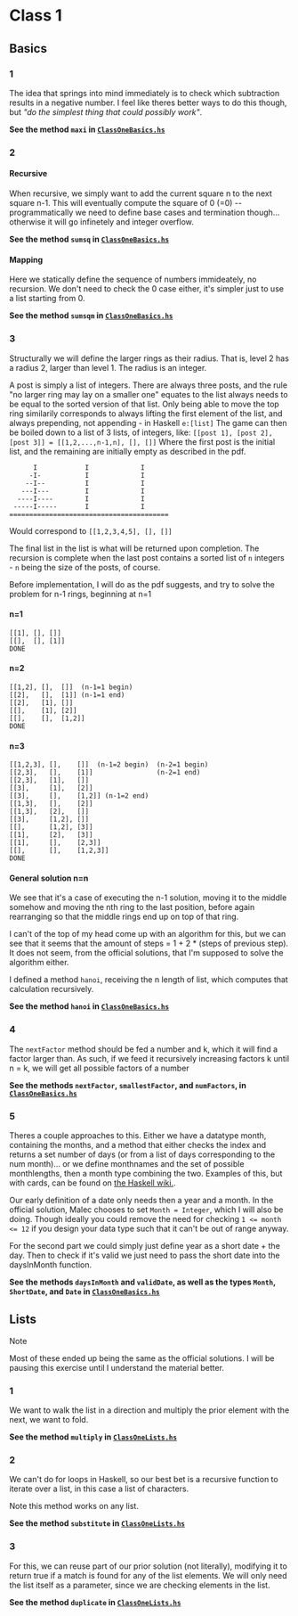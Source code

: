 # Class 1

## Basics
### 1
The idea that springs into mind immediately is to check which subtraction results in a negative number. I feel like theres better ways to do this though, but _"do the simplest thing that could possibly work"_.

**See the method ``maxi`` in [``ClassOneBasics.hs``](ClassOneBasics.hs)**

### 2
#### Recursive
When recursive, we simply want to add the current square n to the next square n-1. This will eventually compute the square of 0 (=0) -- programmatically we need to define base cases and termination though... otherwise it will go infinetely and integer overflow.

**See the method ``sumsq`` in [``ClassOneBasics.hs``](ClassOneBasics.hs)**
#### Mapping
Here we statically define the sequence of numbers immideately, no recursion. We don't need to check the 0 case either, it's simpler just to use a list starting from 0.

**See the method ``sumsqm`` in [``ClassOneBasics.hs``](ClassOneBasics.hs)**

### 3
Structurally we will define the larger rings as their radius. That is, level 2 has a radius 2, larger than level 1. The radius is an integer. 

A post is simply a list of integers.
There are always three posts, and the rule "no larger ring may lay on a smaller one" equates to the list always needs to be equal to the sorted version of that list. 
Only being able to move the top ring similarily corresponds to always lifting the first element of the list, and always prepending, not appending - in Haskell ``e:[list]``
The game can then be boiled down to a list of 3 lists, of integers, like:
``[[post 1], [post 2], [post 3]] = [[1,2,...,n-1,n], [], []]``
Where the first post is the initial list, and the remaining are initially empty as described in the pdf.  
```
      I            I             I
     -I-           I             I
    --I--          I             I
   ---I---         I             I
  ----I----        I             I
 -----I-----       I             I
========================================
```
Would correspond to ``[[1,2,3,4,5], [], []]``

The final list in the list is what will be returned upon completion. The recursion is complete when the last post contains a sorted list of ``n`` integers - ``n`` being the size of the posts, of course.

Before implementation, I will do as the pdf suggests, and try to solve the problem for n-1 rings, beginning at n=1

#### n=1
```
[[1], [], []]
[[],  [], [1]]
DONE
```
#### n=2
```
[[1,2], [],  []]  (n-1=1 begin)
[[2],   [],  [1]] (n-1=1 end)
[[2],   [1], []]
[[],    [1], [2]]
[[],    [],  [1,2]]
DONE
```
#### n=3
```
[[1,2,3], [],    []]  (n-1=2 begin)  (n-2=1 begin)
[[2,3],   [],    [1]]                (n-2=1 end)
[[2,3],   [1],   []]
[[3],     [1],   [2]]
[[3],     [],    [1,2]] (n-1=2 end)
[[1,3],   [],    [2]]
[[1,3],   [2],   []]
[[3],     [1,2], []]
[[],      [1,2], [3]]
[[1],     [2],   [3]]
[[1],     [],    [2,3]]
[[],      [],    [1,2,3]]
DONE
```
#### General solution n=n
We see that it's a case of executing the n-1 solution, moving it to the middle somehow and moving the nth ring to the last position, before again rearranging so that the middle rings end up on top of that ring.

I can't of the top of my head come up with an algorithm for this, but we can see that it seems that the amount of steps = 1 + 2 * (steps of previous step). It does not seem, from the official solutions, that I'm supposed to solve the algorithm either.

I defined a method ``hanoi``, receiving the n length of list, which computes that calculation recursively.

**See the method ``hanoi`` in [``ClassOneBasics.hs``](ClassOneBasics.hs)**

### 4
The ``nextFactor`` method should be fed a number and k, which it will find a factor larger than. As such, if we feed it recursively increasing factors k until n = k, we will get all possible factors of a number 

**See the methods ``nextFactor``, ``smallestFactor``, and ``numFactors``, in [``ClassOneBasics.hs``](ClassOneBasics.hs)**


### 5
Theres a couple approaches to this. Either we have a datatype month, containing the months, and a method that either checks the index and returns a set number of days (or from a list of days corresponding to the num month)... or we define monthnames and the set of possible monthlengths, then a month type combining the two. Examples of this, but with cards, can be found on [the Haskell wiki.](https://wiki.haskell.org/Type).

Our early definition of a date only needs then a year and a month. In the official solution, Malec chooses to set ``Month = Integer``, which I will also be doing. Though ideally you could remove the need for checking ``1 <= month <= 12`` if you design your data type such that it can't be out of range anyway.

For the second part we could simply just define year as a short date + the day. Then to check if it's valid we just need to pass the short date into the daysInMonth function.

**See the methods ``daysInMonth`` and ``validDate``, as well as the types ``Month``, ``ShortDate``, and ``Date`` in [``ClassOneBasics.hs``](ClassOneBasics.hs)**

## Lists
> [!NOTE]
> Most of these ended up being the same as the official solutions. I will be pausing this exercise until I understand the material better.

### 1
We want to walk the list in a direction and multiply the prior element with the next, we want to fold.

**See the method ``multiply`` in [``ClassOneLists.hs``](ClassOneLists.hs)**

### 2
We can't do for loops in Haskell, so our best bet is a recursive function to iterate over a list, in this case a list of characters. 

Note this method works on any list.

**See the method ``substitute`` in [``ClassOneLists.hs``](ClassOneLists.hs)**

### 3
For this, we can reuse part of our prior solution (not literally), modifying it to return true if a match is found for any of the list elements. We will only need the list itself as a parameter, since we are checking elements in the list.

**See the method ``duplicate`` in [``ClassOneLists.hs``](ClassOneLists.hs)**